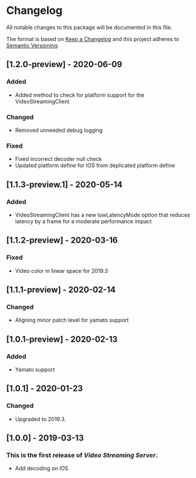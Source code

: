 # Changelog
All notable changes to this package will be documented in this file.

The format is based on [Keep a Changelog](http://keepachangelog.com/en/1.0.0/)
and this project adheres to [Semantic Versioning](http://semver.org/spec/v2.0.0.html).

## [1.2.0-preview] - 2020-06-09
### Added
- Added method to check for platform support for the VideoStreamingClient

### Changed
- Removed unneeded debug logging

### Fixed
- Fixed incorrect decoder null check
- Updated platform define for IOS from deplicated platform define

## [1.1.3-preview.1] - 2020-05-14
### Added
- VideoStreamingClient has a new lowLatencyMode option that reduces latency by a frame for a moderate performance impact

## [1.1.2-preview] - 2020-03-16
### Fixed
- Video color in linear space for 2019.3

## [1.1.1-preview] - 2020-02-14
### Changed
- Aligning minor patch level for yamato support

## [1.0.1-preview] - 2020-02-13
### Added
- Yamato support

## [1.0.1] - 2020-01-23
### Changed
- Upgraded to 2019.3.

## [1.0.0] - 2019-03-13
### This is the first release of *Video Streaming Server*.
* Add decoding on iOS
